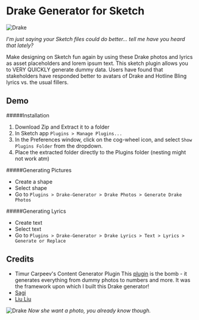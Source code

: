 Drake Generator for Sketch
============================

![Drake](https://github.com/ishakasliwal/Drake-Sketch-Plugin/raw/master/data/photos/Drake/42f5ce85.png)

*I'm just saying your Sketch files could do better... tell me have you heard that lately?*

Make designing on Sketch fun again by using these Drake photos and lyrics as asset placeholders and lorem ipsum text. This sketch plugin allows you to VERY QUICKLY generate dummy data. Users have found that stakeholders have responded better to avatars of Drake and Hotline Bling lyrics vs. the usual fillers. 


## Demo
#####Installation
1. Download Zip and Extract it to a folder
2. In Sketch app `Plugins > Manage Plugins...`
3. In the Preferences window, click on the cog-wheel icon, and select `Show Plugins Folder` from the dropdown.
4. Place the extracted folder directly to the Plugins folder (nesting might not work atm)

#####Generating Pictures
- Create a shape
- Select shape
- Go to `Plugins > Drake-Generator > Drake Photos > Generate Drake Photos`

#####Generating Lyrics
- Create text
- Select text
- Go to `Plugins > Drake-Generator > Drake Lyrics > Text > Lyrics > Generate or Replace`



## Credits
* Timur Carpeev's Content Generator Plugin
This [plugin](https://github.com/timuric/Content-generator-sketch-plugin) is the bomb - it generates everything from dummy photos to numbers and more. It was the framework upon which I built this Drake generator!
* [Sagi](https://www.twitter.com/sagishrieber) 
* [Liu Liu](https://www.twitter.com/auxdesigner)


![Drake](https://github.com/ishakasliwal/Drake-Sketch-Plugin/raw/master/data/photos/Drake/here-are-memes-from-drakes-hotline-bling-video-0.jpg)
*Now she want a photo, you already know though.*